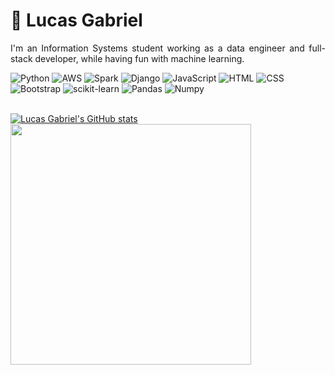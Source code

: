 <h1>
    <span>🐍 Lucas Gabriel</span>
</h1>

<p align="justify">I'm an Information Systems student working as a data engineer and full-stack developer, while having fun with machine learning.</p>
    
<div>
    <img alt="Python" src="https://img.shields.io/badge/Python-%233776AB?style=for-the-badge&logo=python&logoColor=ffffff">
    <img alt="AWS" src="https://img.shields.io/badge/AWS-%23232F3E?style=for-the-badge&logo=amazonwebservices&logoColor=ffffff">
    <img alt="Spark" src="https://img.shields.io/badge/Spark-%23E25A1C?style=for-the-badge&logo=apachespark&logoColor=ffffff">
    <img alt="Django" src="https://img.shields.io/badge/Django-%23092E20?style=for-the-badge&logo=django&logoColor=ffffff">
    <img alt="JavaScript" src="https://img.shields.io/badge/JavaScript-%23F7DF1E?style=for-the-badge&logo=javascript&logoColor=ffffff">
    <img alt="HTML" src="https://img.shields.io/badge/HTML-%23E34F26?style=for-the-badge&logo=html5&logoColor=ffffff">
    <img alt="CSS" src="https://img.shields.io/badge/CSS-%231572B6?style=for-the-badge&logo=css3&logoColor=ffffff">
    <img alt="Bootstrap" src="https://img.shields.io/badge/Bootstrap-%237952B3?style=for-the-badge&logo=bootstrap&logoColor=ffffff">
    <img alt="scikit-learn" src="https://img.shields.io/badge/scikit--learn-%23F7931E?style=for-the-badge&logo=scikitlearn&logoColor=ffffff">
    <img alt="Pandas" src="https://img.shields.io/badge/Pandas-%23150458?style=for-the-badge&logo=pandas&logoColor=ffffff">
    <img alt="Numpy" src="https://img.shields.io/badge/Numpy-%23013243?style=for-the-badge&logo=numpy&logoColor=ffffff">
</div>

<br>


[![Lucas Gabriel's GitHub stats](https://github-readme-stats.vercel.app/api?username=luquasgabriel&bg_color=1b2735&title_color=F0C251&text_color=FFFFFF&icon_color=FFD700&border_color=252C36&border_radius=0)](https://github.com/anuraghazra/github-readme-stats)
<img src="https://i.pinimg.com/originals/74/34/57/743457785e7543fd62c51e59dcf853d9.gif" width="385"> 


